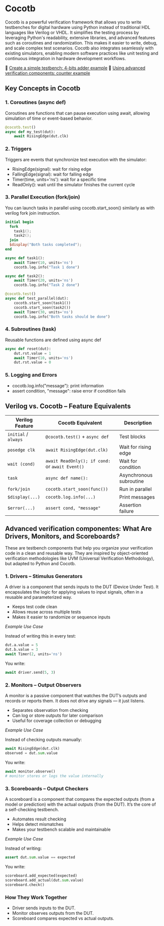 # Cocotb

Cocotb is a powerful verification framework that allows you to write testbenches for digital hardware using Python instead of traditional HDL languages like Verilog or VHDL. It simplifies the testing process by leveraging Python's readability, extensive libraries, and advanced features such as coroutines and randomization. This makes it easier to write, debug, and scale complex test scenarios. Cocotb also integrates seamlessly with existing simulators, enabling modern software practices like unit testing and continuous integration in hardware development workflows.

📂 [Create a simple testbench: 4-bits adder example](Simple_tb/adder_example.md) 
📂 [Using advanced verification components: counter example](Complex_tb/counter_example.md) 

## Key Concepts in Cocotb

### 1. Coroutines (async def)

Coroutines are functions that can pause execution using await, allowing simulation of time or event-based behavior.

```python
@cocotb.test()
async def my_test(dut):
    await RisingEdge(dut.clk)
```

### 2. Triggers

Triggers are events that synchronize test execution with the simulator:

* RisingEdge(signal): wait for rising edge
* FallingEdge(signal): wait for falling edge
* Timer(time, units='ns'): wait for a specific time
* ReadOnly(): wait until the simulator finishes the current cycle

### 3. Parallel Execution (fork/join)

You can launch tasks in parallel using cocotb.start_soon() similarly as with verilog fork join instruction.

```verilog
initial begin
  fork
    task1();
    task2();
  join
  $display("Both tasks completed");
end
```

```python
async def task1():
    await Timer(10, units='ns')
    cocotb.log.info("Task 1 done")

async def task2():
    await Timer(20, units='ns')
    cocotb.log.info("Task 2 done")

@cocotb.test()
async def test_parallel(dut):
    cocotb.start_soon(task1())
    cocotb.start_soon(task2())
    await Timer(30, units='ns')
    cocotb.log.info("Both tasks should be done")
```

### 4. Subroutines (task)

Reusable functions are defined using async def

```python
async def reset(dut):
    dut.rst.value = 1
    await Timer(10, units='ns')
    dut.rst.value = 0
```

### 5. Logging and Errors

* cocotb.log.info("message"): print information
* assert condition, "message": raise error if condition fails

## Verilog vs. Cocotb – Feature Equivalents

| Verilog Feature         | Cocotb Equivalent                                  | Description |
|-------------------------|----------------------------------------------------|-------------|
| `initial` / `always`    | `@cocotb.test()` + `async def`                    | Test blocks |
| `posedge clk`           | `await RisingEdge(dut.clk)`                       | Wait for rising edge |
| `wait (cond)`           | `await ReadOnly(); if cond:` or `await Event()`   | Wait for condition |
| `task`                  | `async def name():`                               | Asynchronous subroutine |
| `fork/join`             | `cocotb.start_soon(func())`                       | Run in parallel |
| `$display(...)`         | `cocotb.log.info(...)`                            | Print messages |
| `$error(...)`           | `assert cond, "message"`                          | Assertion failure |


## Advanced verification componentes: What Are Drivers, Monitors, and Scoreboards?

These are testbench components that help you organize your verification code in a clean and reusable way. They are inspired by object-oriented verification methodologies like UVM (Universal Verification Methodology), but adapted to Python and Cocotb.

### 1. Drivers – Stimulus Generators

A driver is a component that sends inputs to the DUT (Device Under Test). It encapsulates the logic for applying values to input signals, often in a reusable and parameterized way.

* Keeps test code clean
* Allows reuse across multiple tests
* Makes it easier to randomize or sequence inputs

*Example Use Case*

Instead of writing this in every test:

```python
dut.a.value = 5
dut.b.value = 3
await Timer(2, units='ns')
```

You write:

```python
await driver.send(5, 3)
```

### 2. Monitors – Output Observers

A monitor is a passive component that watches the DUT’s outputs and records or reports them. It does not drive any signals — it just listens.

* Separates observation from checking
* Can log or store outputs for later comparison
* Useful for coverage collection or debugging

*Example Use Case*

Instead of checking outputs manually:

```python
await RisingEdge(dut.clk)
observed = dut.sum.value
```

You write:

```python
await monitor.observe()
# monitor stores or logs the value internally
```

### 3. Scoreboards – Output Checkers

A scoreboard is a component that compares the expected outputs (from a model or prediction) with the actual outputs (from the DUT). It’s the core of a self-checking testbench.

* Automates result checking
* Helps detect mismatches
* Makes your testbench scalable and maintainable

*Example Use Case*

Instead of writing:

```python
assert dut.sum.value == expected
```

You write:

```python
scoreboard.add_expected(expected)
scoreboard.add_actual(dut.sum.value)
scoreboard.check()
```

### How They Work Together

* Driver sends inputs to the DUT.
* Monitor observes outputs from the DUT.
* Scoreboard compares expected vs actual outputs.
